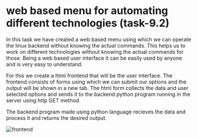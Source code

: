 # web based menu for automating different technologies (task-9.2)

In this task we have created a web based menu using which we can operate the linux backend without knowing the actual commands.
This helps us to work on different technologies without knowing the actual commands for those. Being a web based user interface it can be easily used by anyone and is very easy to understand.

For this we create a html frontend that will be the user interface. The frontend consists of forms using which we can submit our options and the output will be shown in a new tab.
The html form collects the data and user selected options and sends it to the backend python program running in the server using http GET method. 

The backend program made using python language recieves the data and process it and returns the desired output.


![frontend]("https://github.com/ritwik-jha/web-menu/images/image-1.png?raw=true")



